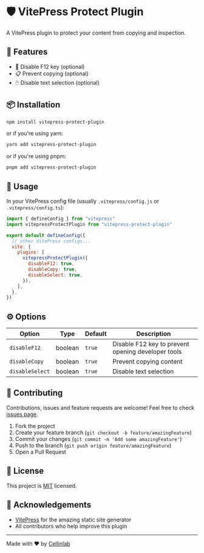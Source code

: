 # 🛡️ VitePress Protect Plugin

A VitePress plugin to protect your content from copying and inspection.

## 🌟 Features

- 🚫 Disable F12 key (optional)
- 📋 Prevent copying (optional)
- 🖱️ Disable text selection (optional)

## 📦 Installation

```bash
npm install vitepress-protect-plugin
```

or if you're using yarn:

```bash
yarn add vitepress-protect-plugin
```

or if you're using pnpm:

```bash
pnpm add vitepress-protect-plugin
```

## 🚀 Usage

In your VitePress config file (usually `.vitepress/config.js` or `.vitepress/config.ts`):

```javascript
import { defineConfig } from "vitepress"
import vitepressProtectPlugin from "vitepress-protect-plugin"

export default defineConfig({
  // other VitePress configs...
  vite: {
    plugins: [
      vitepressProtectPlugin({
        disableF12: true,
        disableCopy: true,
        disableSelect: true,
      }),
    ],
  },
})
```

## ⚙️ Options

| Option          | Type    | Default | Description                                        |
| --------------- | ------- | ------- | -------------------------------------------------- |
| `disableF12`    | boolean | `true`  | Disable F12 key to prevent opening developer tools |
| `disableCopy`   | boolean | `true`  | Prevent copying content                            |
| `disableSelect` | boolean | `true`  | Disable text selection                             |

## 🤝 Contributing

Contributions, issues and feature requests are welcome! Feel free to check [issues page](https://github.com/cellinlab/vitepress-protect-plugin/issues).

1. Fork the project
2. Create your feature branch (`git checkout -b feature/amazingFeature`)
3. Commit your changes (`git commit -m 'Add some amazingFeature'`)
4. Push to the branch (`git push origin feature/amazingFeature`)
5. Open a Pull Request

## 📝 License

This project is [MIT](LICENSE) licensed.

## 🙏 Acknowledgements

- [VitePress](https://vitepress.dev/) for the amazing static site generator
- All contributors who help improve this plugin

---

Made with ❤️ by [Cellinlab](https://github.com/cellinlab)
